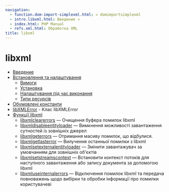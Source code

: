 ```yaml
---
navigation:
  - function.dom-import-simplexml.html: « domimportsimplexml
  - intro.libxml.html: Введение »
  - index.html: PHP Manual
  - refs.xml.html: Обработка XML
title: libxml
---
```

# libxml

-   [Введение](intro.libxml.md)
-   [Встановлення та налаштування](libxml.setup.md)
    -   [Вимоги](libxml.requirements.md)
    -   [Установка](libxml.installation.md)
    -   [Налаштування під час виконання](libxml.configuration.md)
    -   [Типи ресурсів](libxml.resources.md)
-   [Обумовлені константи](libxml.constants.md)
-   [libXMLError](class.libxmlerror.md) - Клас libXMLError
-   [Функції libxml](ref.libxml.md)
    -   [libxmlclearerrors](function.libxml-clear-errors.md) — Очищення буфера помилок libxml
    -   [libxmldisableentityloader](function.libxml-disable-entity-loader.md) — Вимкнення можливості завантаження сутностей із зовнішніх джерел
    -   [libxmlgeterrors](function.libxml-get-errors.md) — Отримання масиву помилок, що відбулися.
    -   [libxmlgetlasterror](function.libxml-get-last-error.md) — Вилучення останньої помилки з libxml
    -   [libxmlsetexternalentityloader](function.libxml-set-external-entity-loader.md) — Змінити завантажувач за умовчанням для зовнішніх об'єктів
    -   [libxmlsetstreamscontext](function.libxml-set-streams-context.md) — Встановити контекст потоків для наступного завантаження або запису документа за допомогою libxml
    -   [libxmluseinternalerrors](function.libxml-use-internal-errors.md) — Відключення помилок libxml та передача повноважень щодо вибірки та обробки інформації про помилки користувачеві
